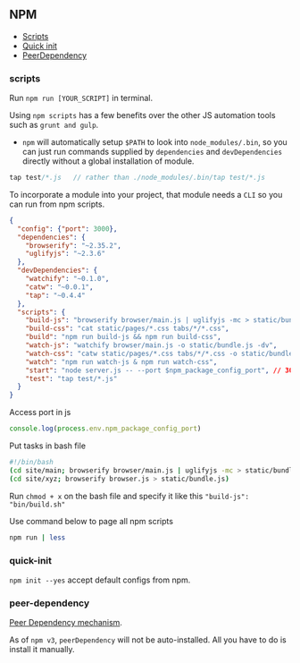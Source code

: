 ## NPM

* [Scripts](#scripts)
* [Quick init](#quick-init)
* [PeerDependency](#peer-dependency)

### scripts
Run `npm run [YOUR_SCRIPT]` in terminal.

Using `npm scripts` has a few benefits over the other JS automation tools such as ```grunt and gulp```.
* `npm` will automatically setup `$PATH` to look into `node_modules/.bin`, so you can just run commands supplied by `dependencies` and `devDependencies` directly without a global installation of module.

```javascript
tap test/*.js   // rather than ./node_modules/.bin/tap test/*.js
```

To incorporate a module into your project, that module needs a `CLI` so you can run from npm scripts.

```json
{ 
  "config": {"port": 3000},
  "dependencies": {
    "browserify": "~2.35.2",
    "uglifyjs": "~2.3.6"
  },
  "devDependencies": {
    "watchify": "~0.1.0",
    "catw": "~0.0.1",
    "tap": "~0.4.4"
  },
  "scripts": {
    "build-js": "browserify browser/main.js | uglifyjs -mc > static/bundle.js", 
    "build-css": "cat static/pages/*.css tabs/*/*.css",
    "build": "npm run build-js && npm run build-css",                           // run two tasks in series 
    "watch-js": "watchify browser/main.js -o static/bundle.js -dv",
    "watch-css": "catw static/pages/*.css tabs/*/*.css -o static/bundle.css -v",
    "watch": "npm run watch-js & npm run watch-css",                            // run two tasks in parallel
    "start": "node server.js -- --port $npm_package_config_port", // 3000
    "test": "tap test/*.js"
  }
}
```
Access port in js
```javascript
console.log(process.env.npm_package_config_port)
```

Put tasks in bash file
```bash
#!/bin/bash
(cd site/main; browserify browser/main.js | uglifyjs -mc > static/bundle.js)
(cd site/xyz; browserify browser.js > static/bundle.js)
```
Run `chmod + x` on the bash file and specify it like this `"build-js": "bin/build.sh"`

Use command below to page all npm scripts
```bash
npm run | less
```

### quick-init
`npm init --yes` accept default configs from npm.

### peer-dependency
[Peer Dependency mechanism](https://codingwithspike.wordpress.com/2016/01/21/dealing-with-the-deprecation-of-peerdependencies-in-npm-3/).

As of `npm v3`, `peerDependency` will not be auto-installed. All you have to do is install it manually.



